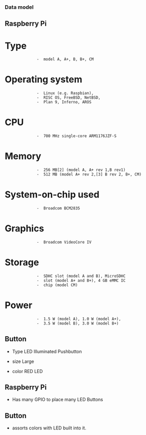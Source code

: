 ### Data model

## Raspberry Pi

# Type             

                  -  model A, A+, B, B+, CM

# Operating system

                  -  Linux (e.g. Raspbian),
                  -  RISC OS, FreeBSD, NetBSD,
                  -  Plan 9, Inferno, AROS

# CPU            

                  -  700 MHz single-core ARM1176JZF-S

# Memory	          

                  -  256 MB[2] (model A, A+ rev 1,B rev1)
                  -  512 MB (model A+ rev 2,[3] B rev 2, B+, CM)

# System-on-chip used  

                  -  Broadcom BCM2835

# Graphics         

                  -  Broadcom VideoCore IV

# Storage	         

                  -  SDHC slot (model A and B), MicroSDHC
                  -  slot (model A+ and B+), 4 GB eMMC IC
                  -  chip (model CM)

# Power	          

                  -  1.5 W (model A), 1.0 W (model A+),
                  -  3.5 W (model B), 3.0 W (model B+)

## Button

  - Type LED Illuminated Pushbutton

  - size  Large

  - color  RED LED

## Raspberry Pi

  - Has many GPIO to place many LED Buttons

## Button

  - assorts colors with LED built into it.
